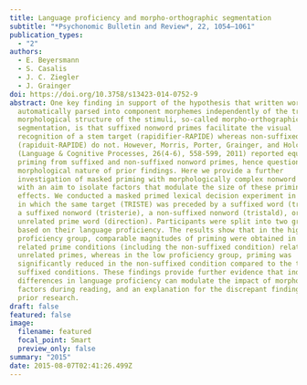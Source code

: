 ```yaml
---
title: Language proficiency and morpho-orthographic segmentation
subtitle: "*Psychonomic Bulletin and Review*, 22, 1054–1061"
publication_types:
  - "2"
authors:
  - E. Beyersmann
  - S. Casalis
  - J. C. Ziegler
  - J. Grainger
doi: https://doi.org/10.3758/s13423-014-0752-9
abstract: One key finding in support of the hypothesis that written words are
  automatically parsed into component morphemes independently of the true
  morphological structure of the stimuli, so-called morpho-orthographic
  segmentation, is that suffixed nonword primes facilitate the visual
  recognition of a stem target (rapidifier-RAPIDE) whereas non-suffixed primes
  (rapiduit-RAPIDE) do not. However, Morris, Porter, Grainger, and Holcomb
  (Language & Cognitive Processes, 26(4-6), 558-599, 2011) reported equivalent
  priming from suffixed and non-suffixed nonword primes, hence questioning the
  morphological nature of prior findings. Here we provide a further
  investigation of masked priming with morphologically complex nonword primes
  with an aim to isolate factors that modulate the size of these priming
  effects. We conducted a masked primed lexical decision experiment in French,
  in which the same target (TRISTE) was preceded by a suffixed word (tristesse),
  a suffixed nonword (tristerie), a non-suffixed nonword (tristald), or an
  unrelated prime word (direction). Participants were split into two groups,
  based on their language proficiency. The results show that in the high
  proficiency group, comparable magnitudes of priming were obtained in all three
  related prime conditions (including the non-suffixed condition) relative to
  unrelated primes, whereas in the low proficiency group, priming was
  significantly reduced in the non-suffixed condition compared to the two
  suffixed conditions. These findings provide further evidence that individual
  differences in language proficiency can modulate the impact of morphological
  factors during reading, and an explanation for the discrepant findings in
  prior research.
draft: false
featured: false
image:
  filename: featured
  focal_point: Smart
  preview_only: false
summary: "2015"
date: 2015-08-07T02:41:26.499Z
---
```

